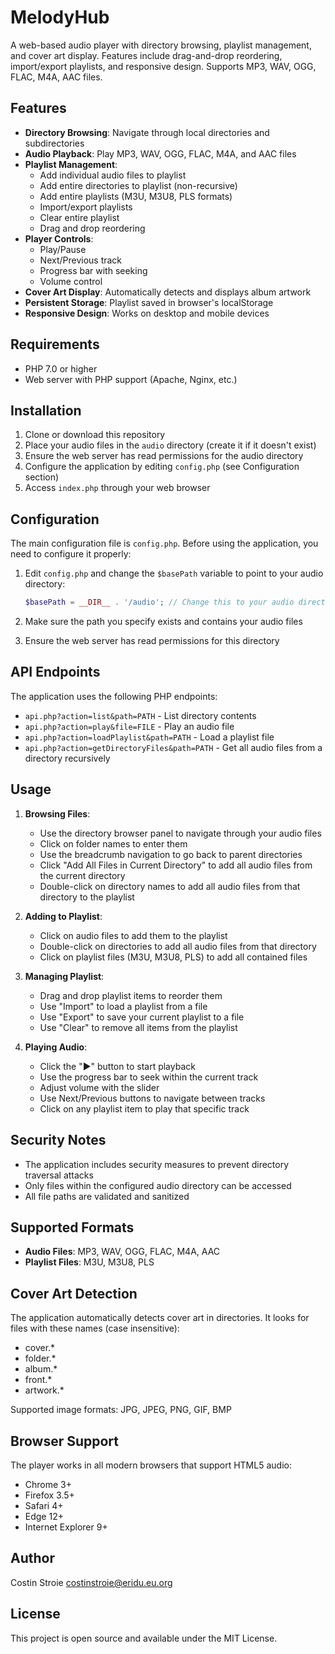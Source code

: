 # MelodyHub

A web-based audio player with directory browsing, playlist management, and cover art display. Features include drag-and-drop reordering, import/export playlists, and responsive design. Supports MP3, WAV, OGG, FLAC, M4A, AAC files.

## Features

- **Directory Browsing**: Navigate through local directories and subdirectories
- **Audio Playback**: Play MP3, WAV, OGG, FLAC, M4A, and AAC files
- **Playlist Management**:
  - Add individual audio files to playlist
  - Add entire directories to playlist (non-recursive)
  - Add entire playlists (M3U, M3U8, PLS formats)
  - Import/export playlists
  - Clear entire playlist
  - Drag and drop reordering
- **Player Controls**:
  - Play/Pause
  - Next/Previous track
  - Progress bar with seeking
  - Volume control
- **Cover Art Display**: Automatically detects and displays album artwork
- **Persistent Storage**: Playlist saved in browser's localStorage
- **Responsive Design**: Works on desktop and mobile devices

## Requirements

- PHP 7.0 or higher
- Web server with PHP support (Apache, Nginx, etc.)

## Installation

1. Clone or download this repository
2. Place your audio files in the `audio` directory (create it if it doesn't exist)
3. Ensure the web server has read permissions for the audio directory
4. Configure the application by editing `config.php` (see Configuration section)
5. Access `index.php` through your web browser

## Configuration

The main configuration file is `config.php`. Before using the application, you need to configure it properly:

1. Edit `config.php` and change the `$basePath` variable to point to your audio directory:
   ```php
   $basePath = __DIR__ . '/audio'; // Change this to your audio directory
   ```

2. Make sure the path you specify exists and contains your audio files
3. Ensure the web server has read permissions for this directory

## API Endpoints

The application uses the following PHP endpoints:

- `api.php?action=list&path=PATH` - List directory contents
- `api.php?action=play&file=FILE` - Play an audio file
- `api.php?action=loadPlaylist&path=PATH` - Load a playlist file
- `api.php?action=getDirectoryFiles&path=PATH` - Get all audio files from a directory recursively

## Usage

1. **Browsing Files**:
   - Use the directory browser panel to navigate through your audio files
   - Click on folder names to enter them
   - Use the breadcrumb navigation to go back to parent directories
   - Click "Add All Files in Current Directory" to add all audio files from the current directory
   - Double-click on directory names to add all audio files from that directory to the playlist

2. **Adding to Playlist**:
   - Click on audio files to add them to the playlist
   - Double-click on directories to add all audio files from that directory
   - Click on playlist files (M3U, M3U8, PLS) to add all contained files

3. **Managing Playlist**:
   - Drag and drop playlist items to reorder them
   - Use "Import" to load a playlist from a file
   - Use "Export" to save your current playlist to a file
   - Use "Clear" to remove all items from the playlist

4. **Playing Audio**:
   - Click the "▶" button to start playback
   - Use the progress bar to seek within the current track
   - Adjust volume with the slider
   - Use Next/Previous buttons to navigate between tracks
   - Click on any playlist item to play that specific track

## Security Notes

- The application includes security measures to prevent directory traversal attacks
- Only files within the configured audio directory can be accessed
- All file paths are validated and sanitized

## Supported Formats

- **Audio Files**: MP3, WAV, OGG, FLAC, M4A, AAC
- **Playlist Files**: M3U, M3U8, PLS

## Cover Art Detection

The application automatically detects cover art in directories. It looks for files with these names (case insensitive):
- cover.*
- folder.*
- album.*
- front.*
- artwork.*

Supported image formats: JPG, JPEG, PNG, GIF, BMP

## Browser Support

The player works in all modern browsers that support HTML5 audio:
- Chrome 3+
- Firefox 3.5+
- Safari 4+
- Edge 12+
- Internet Explorer 9+

## Author

Costin Stroie <costinstroie@eridu.eu.org>

## License

This project is open source and available under the MIT License.
